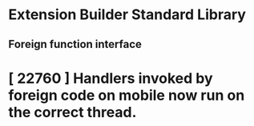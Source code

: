 # Extension Builder Standard Library

## Foreign function interface

# [ 22760 ] Handlers invoked by foreign code on mobile now run on the correct thread.
